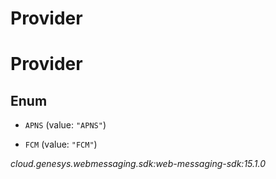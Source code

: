 # Provider


# Provider

## Enum


* `APNS` (value: `"APNS"`)

* `FCM` (value: `"FCM"`)




_cloud.genesys.webmessaging.sdk:web-messaging-sdk:15.1.0_
